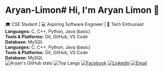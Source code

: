 # Aryan-Limon# Hi, I'm Aryan Limon 👋
🎓 CSE Student | 💻 Aspiring Software Engineer | 🚀 Tech Enthusiast
**Languages:** C, C++, Python, Java (basic)  
**Tools & Platforms:** Git, GitHub, VS Code  
**Database:** MySQL  
**Languages:** C, C++, Python, Java (basic)  
**Tools & Platforms:** Git, GitHub, VS Code  
**Database:** MySQL  
![Aryan's GitHub stats](https://github-readme-stats.vercel.app/api?username=aryanLimon&show_icons=true&theme=tokyonight)
![Top Langs](https://github-readme-stats.vercel.app/api/top-langs/?username=aryanLimon&layout=compact&theme=tokyonight)
[![Facebook](https://img.shields.io/badge/Facebook-1877F2?style=for-the-badge&logo=facebook&logoColor=white)](তোমার_FB_link)
[![LinkedIn](https://img.shields.io/badge/LinkedIn-0077B5?style=for-the-badge&logo=linkedin&logoColor=white)](তোমার_LinkedIn_link)
[![Email](https://img.shields.io/badge/Email-D14836?style=for-the-badge&logo=gmail&logoColor=white)](mailto:তোমার_ইমেইল)
